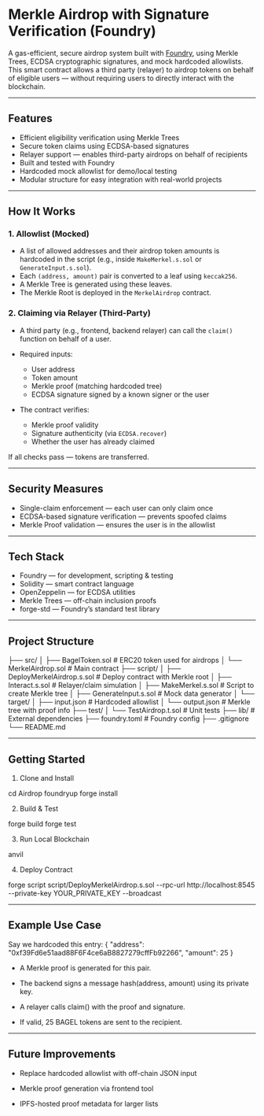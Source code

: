 # Merkle Airdrop with Signature Verification (Foundry)

A gas-efficient, secure airdrop system built with [Foundry](https://book.getfoundry.sh/), using Merkle Trees, ECDSA cryptographic signatures, and mock hardcoded allowlists. This smart contract allows a third party (relayer) to airdrop tokens on behalf of eligible users — without requiring users to directly interact with the blockchain.

---

## Features

- Efficient eligibility verification using Merkle Trees  
- Secure token claims using ECDSA-based signatures  
- Relayer support — enables third-party airdrops on behalf of recipients  
- Built and tested with Foundry  
- Hardcoded mock allowlist for demo/local testing  
- Modular structure for easy integration with real-world projects

---

## How It Works

### 1. Allowlist (Mocked)

- A list of allowed addresses and their airdrop token amounts is hardcoded in the script (e.g., inside `MakeMerkel.s.sol` or `GenerateInput.s.sol`).
- Each `(address, amount)` pair is converted to a leaf using `keccak256`.
- A Merkle Tree is generated using these leaves.
- The Merkle Root is deployed in the `MerkelAirdrop` contract.

### 2. Claiming via Relayer (Third-Party)

- A third party (e.g., frontend, backend relayer) can call the `claim()` function on behalf of a user.
- Required inputs:
  - User address
  - Token amount
  - Merkle proof (matching hardcoded tree)
  - ECDSA signature signed by a known signer or the user

- The contract verifies:
  - Merkle proof validity
  - Signature authenticity (via `ECDSA.recover`)
  - Whether the user has already claimed

If all checks pass — tokens are transferred.

---

## Security Measures

- Single-claim enforcement — each user can only claim once  
- ECDSA-based signature verification — prevents spoofed claims  
- Merkle Proof validation — ensures the user is in the allowlist

---

## Tech Stack

- Foundry — for development, scripting & testing  
- Solidity — smart contract language  
- OpenZeppelin — for ECDSA utilities  
- Merkle Trees — off-chain inclusion proofs  
- forge-std — Foundry’s standard test library

---

## Project Structure

├── src/
│ ├── BagelToken.sol # ERC20 token used for airdrops
│ └── MerkelAirdrop.sol # Main contract
├── script/
│ ├── DeployMerkelAirdrop.s.sol # Deploy contract with Merkle root
│ ├── Interact.s.sol # Relayer/claim simulation
│ ├── MakeMerkel.s.sol # Script to create Merkle tree
│ ├── GenerateInput.s.sol # Mock data generator
│ └── target/
│ ├── input.json # Hardcoded allowlist
│ └── output.json # Merkle tree with proof info
├── test/
│ └── TestAirdrop.t.sol # Unit tests
├── lib/ # External dependencies
├── foundry.toml # Foundry config
├── .gitignore
└── README.md

---


## Getting Started

1. Clone and Install

cd Airdrop
foundryup
forge install

2. Build & Test

forge build
forge test

3. Run Local Blockchain

anvil

4. Deploy Contract

forge script script/DeployMerkelAirdrop.s.sol --rpc-url http://localhost:8545 --private-key YOUR_PRIVATE_KEY --broadcast

---

## Example Use Case

Say we hardcoded this entry:
{
  "address": "0xf39Fd6e51aad88F6F4ce6aB8827279cffFb92266",
  "amount": 25
}

- A Merkle proof is generated for this pair.

- The backend signs a message hash(address, amount) using its private key.

- A relayer calls claim() with the proof and signature.

- If valid, 25 BAGEL tokens are sent to the recipient.

--- 

## Future Improvements

- Replace hardcoded allowlist with off-chain JSON input

- Merkle proof generation via frontend tool

- IPFS-hosted proof metadata for larger lists


